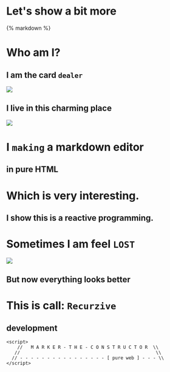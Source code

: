 # Let's show a bit more 

{% markdown %}

# Who am I?
## I am the card `dealer`
![](https://cdn.midjourney.com/7b71dc4f-6256-44c3-8903-c9494ad3a19a/0_2.png)
## I live in this charming place
![](https://cdn.midjourney.com/deec6add-8237-4b29-af69-897f52fbd1a4/0_1.png)
# I `making` a markdown editor
## in pure HTML
# Which is very interesting.
##                    I show this is a reactive programming.
# Sometimes I am feel `LOST`
![](https://cdn.midjourney.com/baa53750-66c9-4cb9-927e-387e0b580793/0_3.png)
## But now everything looks better

# This is call: `Recurzive`
##                                    development

```
<script>
    //   M A R K E R - T H E - C O N S T R U C T O R  \\
   //                                                  \\
  // - - - - - - - - - - - - - - - - [ pure web ] - - - \\
</script>

```
